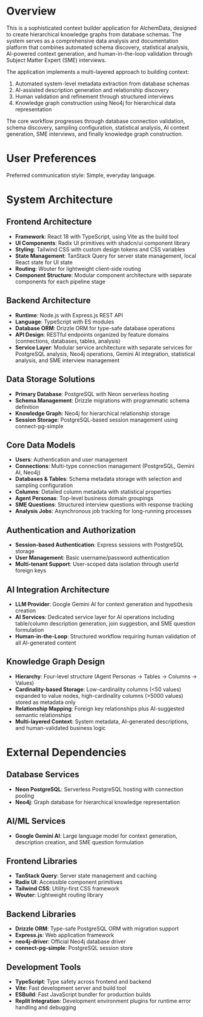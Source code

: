 # Overview

This is a sophisticated context builder application for AlchemData, designed to create hierarchical knowledge graphs from database schemas. The system serves as a comprehensive data analysis and documentation platform that combines automated schema discovery, statistical analysis, AI-powered context generation, and human-in-the-loop validation through Subject Matter Expert (SME) interviews.

The application implements a multi-layered approach to building context:
1. Automated system-level metadata extraction from database schemas
2. AI-assisted description generation and relationship discovery
3. Human validation and refinement through structured interviews
4. Knowledge graph construction using Neo4j for hierarchical data representation

The core workflow progresses through database connection validation, schema discovery, sampling configuration, statistical analysis, AI context generation, SME interviews, and finally knowledge graph construction.

# User Preferences

Preferred communication style: Simple, everyday language.

# System Architecture

## Frontend Architecture
- **Framework**: React 18 with TypeScript, using Vite as the build tool
- **UI Components**: Radix UI primitives with shadcn/ui component library
- **Styling**: Tailwind CSS with custom design tokens and CSS variables
- **State Management**: TanStack Query for server state management, local React state for UI state
- **Routing**: Wouter for lightweight client-side routing
- **Component Structure**: Modular component architecture with separate components for each pipeline stage

## Backend Architecture
- **Runtime**: Node.js with Express.js REST API
- **Language**: TypeScript with ES modules
- **Database ORM**: Drizzle ORM for type-safe database operations
- **API Design**: RESTful endpoints organized by feature domains (connections, databases, tables, analysis)
- **Service Layer**: Modular service architecture with separate services for PostgreSQL analysis, Neo4j operations, Gemini AI integration, statistical analysis, and SME interview management

## Data Storage Solutions
- **Primary Database**: PostgreSQL with Neon serverless hosting
- **Schema Management**: Drizzle migrations with programmatic schema definition
- **Knowledge Graph**: Neo4j for hierarchical relationship storage
- **Session Storage**: PostgreSQL-based session management using connect-pg-simple

## Core Data Models
- **Users**: Authentication and user management
- **Connections**: Multi-type connection management (PostgreSQL, Gemini AI, Neo4j)
- **Databases & Tables**: Schema metadata storage with selection and sampling configuration
- **Columns**: Detailed column metadata with statistical properties
- **Agent Personas**: Top-level business domain groupings
- **SME Questions**: Structured interview questions with response tracking
- **Analysis Jobs**: Asynchronous job tracking for long-running processes

## Authentication and Authorization
- **Session-based Authentication**: Express sessions with PostgreSQL storage
- **User Management**: Basic username/password authentication
- **Multi-tenant Support**: User-scoped data isolation through userId foreign keys

## AI Integration Architecture
- **LLM Provider**: Google Gemini AI for context generation and hypothesis creation
- **AI Services**: Dedicated service layer for AI operations including table/column description generation, join suggestion, and SME question formulation
- **Human-in-the-Loop**: Structured workflow requiring human validation of all AI-generated content

## Knowledge Graph Design
- **Hierarchy**: Four-level structure (Agent Personas → Tables → Columns → Values)
- **Cardinality-based Storage**: Low-cardinality columns (<50 values) expanded to value nodes, high-cardinality columns (>5000 values) stored as metadata only
- **Relationship Mapping**: Foreign key relationships plus AI-suggested semantic relationships
- **Multi-layered Context**: System metadata, AI-generated descriptions, and human-validated business logic

# External Dependencies

## Database Services
- **Neon PostgreSQL**: Serverless PostgreSQL hosting with connection pooling
- **Neo4j**: Graph database for hierarchical knowledge representation

## AI/ML Services
- **Google Gemini AI**: Large language model for context generation, description creation, and SME question formulation

## Frontend Libraries
- **TanStack Query**: Server state management and caching
- **Radix UI**: Accessible component primitives
- **Tailwind CSS**: Utility-first CSS framework
- **Wouter**: Lightweight routing library

## Backend Libraries
- **Drizzle ORM**: Type-safe PostgreSQL ORM with migration support
- **Express.js**: Web application framework
- **neo4j-driver**: Official Neo4j database driver
- **connect-pg-simple**: PostgreSQL session store

## Development Tools
- **TypeScript**: Type safety across frontend and backend
- **Vite**: Fast development server and build tool
- **ESBuild**: Fast JavaScript bundler for production builds
- **Replit Integration**: Development environment plugins for runtime error handling and debugging
